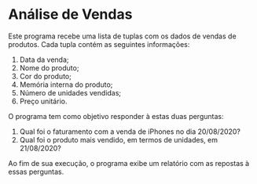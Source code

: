 # Análise de Vendas
Este programa recebe uma lista de tuplas com os dados de vendas de produtos. Cada tupla contém as seguintes informações:

1. Data da venda;
2. Nome do produto;
3. Cor do produto;
4. Memória interna do produto;
5. Número de unidades vendidas;
6. Preço unitário.

O programa tem como objetivo responder à estas duas perguntas:

1. Qual foi o faturamento com a venda de iPhones no dia 20/08/2020?
2. Qual foi o produto mais vendido, em termos de unidades, em 21/08/2020?

Ao fim de sua execução, o programa exibe um relatório com as repostas à essas perguntas.
